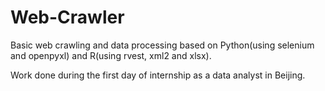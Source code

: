 # Web-Crawler
Basic web crawling and data processing based on Python(using selenium and openpyxl) and R(using rvest, xml2 and xlsx).

Work done during the first day of internship as a data analyst in Beijing.

